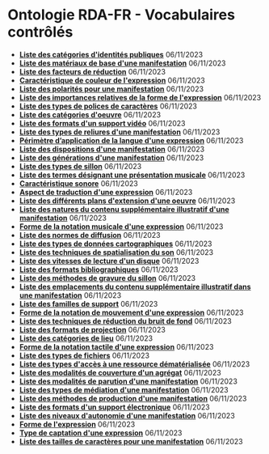 # Ontologie RDA-FR - Vocabulaires contrôlés

<!--Ce fichier est généré automatiquement. Il ne doit pas être édité manuellement.-->

* **[Liste des catégories d'identités publiques](categorie-ipp.html)** 06/11/2023
* **[Liste des matériaux de base d'une manifestation](materiau-base.html)** 06/11/2023
* **[Liste des facteurs de réduction](facteur-reduction.html)** 06/11/2023
* **[Caractéristique de couleur de l'expression](caracteristique-couleur.html)** 06/11/2023
* **[Liste des polarités pour une manifestation](polarite.html)** 06/11/2023
* **[Liste des importances relatives de la forme de l'expression](importance-relative-forme-expression.html)** 06/11/2023
* **[Liste des types de polices de caractères](type-police-caracteres.html)** 06/11/2023
* **[Liste des catégories d'oeuvre](categorie-oeuvre.html)** 06/11/2023
* **[Liste des formats d'un support vidéo](format-support-video.html)** 06/11/2023
* **[Liste des types de reliures d'une manifestation](reliure.html)** 06/11/2023
* **[Périmètre d’application de la langue d'une expression](perimetre-application-langue.html)** 06/11/2023
* **[Liste des dispositions d'une manifestation](disposition.html)** 06/11/2023
* **[Liste des générations d'une manifestation](generation.html)** 06/11/2023
* **[Liste des types de sillon](type-sillon.html)** 06/11/2023
* **[Liste des termes désignant une présentation musicale](designation-presentation-musicale.html)** 06/11/2023
* **[Caractéristique sonore](caracteristique-sonore.html)** 06/11/2023
* **[Aspect de traduction d'une expression](aspect-traduction.html)** 06/11/2023
* **[Liste des différents plans d'extension d'une oeuvre](plan-extension-oeuvre.html)** 06/11/2023
* **[Liste des natures du contenu supplémentaire illustratif d'une manifestation](nature-contenu-supplementaire-illustratif.html)** 06/11/2023
* **[Forme de la notation musicale d'une expression](forme-notation-musicale.html)** 06/11/2023
* **[Liste des normes de diffusion](norme-diffusion.html)** 06/11/2023
* **[Liste des types de données cartographiques](type-donnees-cartographiques.html)** 06/11/2023
* **[Liste des techniques de spatialisation du son](technique-spatialisation-son.html)** 06/11/2023
* **[Liste des vitesses de lecture d'un disque](vitesse-lecture.html)** 06/11/2023
* **[Liste des formats bibliographiques](format-bibliographique.html)** 06/11/2023
* **[Liste des méthodes de gravure du sillon](methode-gravure-sillon.html)** 06/11/2023
* **[Liste des emplacements du contenu supplémentaire illustratif dans une manifestation](emplacement-contenu-supplementaire-illustratif.html)** 06/11/2023
* **[Liste des familles de support](famille-support.html)** 06/11/2023
* **[Forme de la notation de mouvement d'une expression](forme-notation-mouvement.html)** 06/11/2023
* **[Liste des techniques de réduction du bruit de fond](technique-reduction-bruit.html)** 06/11/2023
* **[Liste des formats de projection](format-projection.html)** 06/11/2023
* **[Liste des catégories de lieu](categorie-lieu.html)** 06/11/2023
* **[Forme de la notation tactile d'une expression](forme-notation-tactile.html)** 06/11/2023
* **[Liste des types de fichiers](type-fichier.html)** 06/11/2023
* **[Liste des types d'accès à une ressource dématérialisée](type-acces-demat.html)** 06/11/2023
* **[Liste des modalités de couverture d'un agrégat](couverture-agregat.html)** 06/11/2023
* **[Liste des modalités de parution d'une manifestation](modalite-parution.html)** 06/11/2023
* **[Liste des types de médiation d'une manifestation](type-mediation.html)** 06/11/2023
* **[Liste des méthodes de production d'une manifestation](methode-production.html)** 06/11/2023
* **[Liste des formats d'un support électronique](format-support-electronique.html)** 06/11/2023
* **[Liste des niveaux d'autonomie d'une manifestation](niveau-autonomie.html)** 06/11/2023
* **[Forme de l'expression](forme-expression.html)** 06/11/2023
* **[Type de captation d'une expression](type-captation.html)** 06/11/2023
* **[Liste des tailles de caractères pour une manifestation](taille-caracteres.html)** 06/11/2023
